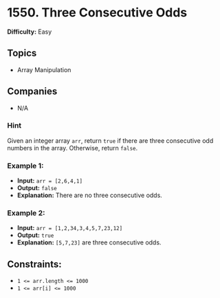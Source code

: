# 1550. Three Consecutive Odds
**Difficulty:** Easy

## Topics
- Array Manipulation

## Companies
- N/A

### Hint
Given an integer array `arr`, return `true` if there are three consecutive odd numbers in the array. Otherwise, return `false`.

### Example 1:
- **Input:** `arr = [2,6,4,1]`
- **Output:** `false`
- **Explanation:** There are no three consecutive odds.

### Example 2:
- **Input:** `arr = [1,2,34,3,4,5,7,23,12]`
- **Output:** `true`
- **Explanation:** `[5,7,23]` are three consecutive odds.

## Constraints:
- `1 <= arr.length <= 1000`
- `1 <= arr[i] <= 1000`
